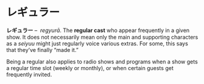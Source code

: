 # レギュラー

**レギュラー** –  _regyurā_. The **regular cast** who appear frequently in a given show. It does not necessarily mean only the main and supporting characters as a _seiyuu_ might just regularly voice various extras. For some, this says that they’ve finally “made it.”

Being a regular also applies to radio shows and programs when a show gets a regular time slot (weekly or monthly), or when certain guests get frequently invited.
